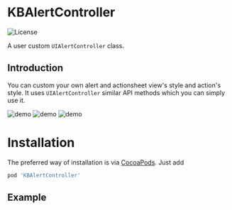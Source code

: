 KBAlertController
==================================
![License](http://img.shields.io/badge/license-MIT-green.svg?style=flat)

A user custom `UIAlertController` class.

## Introduction
You can custom your own alert and actionsheet view's style and action's style. It uses `UIAlertController` similar API methods which you can simply use it.

![demo](https://github.com/dai-jing/KBAlertController/blob/master/KBAlertController/Screenshots/IMG_8891.jpg)
![demo](https://github.com/dai-jing/KBAlertController/blob/master/KBAlertController/Screenshots/IMG_8892.jpg)
![demo](https://github.com/dai-jing/KBAlertController/blob/master/KBAlertController/Screenshots/IMG_8893.jpg)

Installation
============
The preferred way of installation is via [CocoaPods](http://cocoapods.org). Just add

```ruby
pod 'KBAlertController'
```

## Example
```
```
